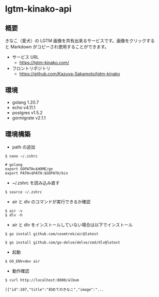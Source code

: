 # lgtm-kinako-api

## 概要

きなこ（愛犬）の LGTM 画像を共有出来るサービスです。画像をクリックすると Markdown がコピーされ使用することができます。

- サービス URL
  - https://lgtm-kinako.com/
- フロントリポジトリ
  - https://github.com/Kazuya-Sakamoto/lgtm-kinako

## 環境

- golang 1.20.7
- echo v4.11.1
- postgres v1.5.2
- gormigrate v2.1.1

## 環境構築

- path の追加

```
$ nano ~/.zshrc
```

```
# golang
export GOPATH=$HOME/go
export PATH=$PATH:$GOPATH/bin
```

- ~/.zshrc を読み込み直す

```
$ source ~/.zshrc
```

- air と dlv のコマンドが実行できるか確認

```
$ air -v
$ dlv -h
```

- air と dlv をインストールしていない場合は以下でインストール

```
$ go install github.com/cosmtrek/air@latest
```

```
$ go install github.com/go-delve/delve/cmd/dlv@latest
```

- 起動

```
$ GO_ENV=dev air
```

- 動作確認

```
$ curl http://localhost:8080/album

[{"id":107,"title":"初めてのきなこ","image":"...
```

